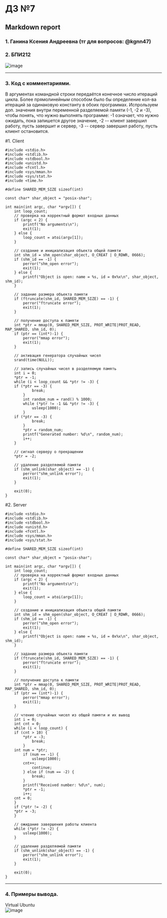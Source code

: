 #  ДЗ №7 #
## Markdown report <br> ##

### 1. Ганина Ксения Андреевна (тг для вопросов: @kgnn47) <br> ###
### 2. БПИ212 <br> ###

![image](https://user-images.githubusercontent.com/114473740/222980531-2fa4c553-29e6-48e3-add5-98e4d8bdfa9e.png)
________________________

### 3. Код с комментариями. <br> ###

В аргументах командной строки передаётся конечное число итераций цикла. Более прямолинейным способом было бы определение кол-ва итераций за одинаковую константу в обоих программах. Испрользуем доп. значения внутри переменной разделяемой памяти (-1, -2 и -3), чтобы понять, что нужно выполнять программе: -1 означает, что нужно ожидать, пока запишется другое значение, -2 -- клиент завершил работу, пусть завершит и сервер, -3 -- сервер завершил работу, пусть клиент остановится.

#1. Client

```с
#include <stdio.h>
#include <stdlib.h>
#include <stdbool.h>
#include <unistd.h>
#include <fcntl.h>
#include <sys/mman.h>
#include <sys/stat.h>
#include <time.h>

#define SHARED_MEM_SIZE sizeof(int)

const char* shar_object = "posix-shar";

int main(int argc, char *argv[]) {
    int loop_count;
    // проверка на корректный формат входных данных
    if (argc < 2) {
        printf("No arguments\n");
        exit(1);
    } else {
        loop_count = atoi(argv[1]);
    }

    // создание и инициализация объекта общей памяти
    int shm_id = shm_open(shar_object, O_CREAT | O_RDWR, 0666);
    if (shm_id == -1) {
        perror("shm_open error");
        exit(1);
    } else {
    	printf("Object is open: name = %s, id = 0x%x\n", shar_object, shm_id);
    }

    // задание размера объекта памяти
    if (ftruncate(shm_id, SHARED_MEM_SIZE) == -1) {
        perror("ftruncate error");
        exit(1);
    }

    // получение доступа к памяти
    int *ptr = mmap(0, SHARED_MEM_SIZE, PROT_WRITE|PROT_READ, MAP_SHARED, shm_id, 0);
    if (ptr == (int*)-1) {
        perror("mmap error");
        exit(1);
    }

    // активация генератора случайных чисел
    srand(time(NULL));

    // запись случайных чисел в разделяемую память
    int i = 0;
    *ptr = -1;
    while (i < loop_count && *ptr != -3) {
	if (*ptr == -3) {
            break;
        }
        int random_num = rand() % 1000;
        while (*ptr != -1 && *ptr != -3) {
            usleep(1000);
        }
	if (*ptr == -3) {
            break;
        }
        *ptr = random_num;
        printf("Generated number: %d\n", random_num);
        i++;
    }

    // сигнал серверу о прекращении
    *ptr = -2;

    // удаление разделяемой памяти
    if (shm_unlink(shar_object) == -1) {
        perror("shm_unlink error");
        exit(1);
    }

    exit(0);
}

```

#2. Server

```с
#include <stdio.h>
#include <stdlib.h>
#include <stdbool.h>
#include <unistd.h>
#include <fcntl.h>
#include <sys/mman.h>
#include <sys/stat.h>

#define SHARED_MEM_SIZE sizeof(int)

const char* shar_object = "posix-shar";

int main(int argc, char *argv[]) {
    int loop_count;
    // проверка на корректный формат входных данных
    if (argc < 2) {
        printf("No arguments\n");
        exit(1);
    } else {
        loop_count = atoi(argv[1]);
    }

    // создание и инициализация объекта общей памяти
    int shm_id = shm_open(shar_object, O_CREAT | O_RDWR, 0666);
    if (shm_id == -1) {
        perror("shm_open error");
        exit(1);
    } else {
    	printf("Object is open: name = %s, id = 0x%x\n", shar_object, shm_id);
    }

    // задание размера объекта памяти
    if (ftruncate(shm_id, SHARED_MEM_SIZE) == -1) {
        perror("ftruncate error");
        exit(1);
    }

    // получение доступа к памяти
    int *ptr = mmap(0, SHARED_MEM_SIZE, PROT_WRITE|PROT_READ, MAP_SHARED, shm_id, 0);
    if (ptr == (int*)-1) {
        perror("mmap error");
        exit(1);
    }

    // чтение случайных чисел из общей памяти и их вывод
    int i = 0;
    int cnt = 0;
    while (i < loop_count) {
	if (cnt > 10) {
	    *ptr = -3;
            break;
        }
	int num = *ptr;
        if (num == -1) {
            usleep(1000);
	    cnt++;
            continue;
        } else if (num == -2) {
            break;
        }
        printf("Received number: %d\n", num);
        *ptr = -1;
        i++;
	cnt = 0;
    }
    if (*ptr != -2) {
	*ptr = -3;
    }

    // ожидание завершения работы клиента
    while (*ptr != -2) {
        usleep(1000);
    }

    // удаление разделяемой памяти
    if (shm_unlink(shar_object) == -1) {
        perror("shm_unlink error");
        exit(1);
    }

    exit(0);
}

```
________________________

### 4. Примеры вывода. <br> ###

Virtual Ubuntu <br>
![image](https://user-images.githubusercontent.com/114473740/222988436-59a4863c-711e-447f-bef7-e3d6658db6ef.png)



